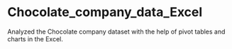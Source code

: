 # Chocolate_company_data_Excel
Analyzed the Chocolate company dataset with the help of pivot tables and charts in the Excel.
